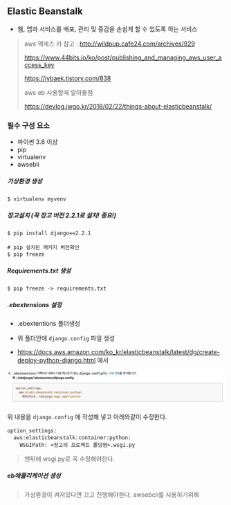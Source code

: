 ## Elastic Beanstalk

- 웹, 앱과 서비스를 배포, 관리 및 증감을 손쉽게 할 수 있도록 하는 서비스

> aws 액세스 키 참고 : http://wildpup.cafe24.com/archives/929
>
> https://www.44bits.io/ko/post/publishing_and_managing_aws_user_access_key
>
> https://jybaek.tistory.com/838
>
> aws eb 사용할때 알아둘점
>
> https://devlog.jwgo.kr/2018/02/22/things-about-elasticbeanstalk/

### 필수 구성 요소

- 파이썬 3.6 이상
- pip
- virtualenv
- awsebli



##### 가상환경 생성

```
$ virtualenv myvenv
```



##### 장고설치 (꼭 장고 버전 2.2.1로 설치! 중요!)

```
$ pip install django==2.2.1

# pip 설치된 패키지 버전확인
$ pip freeze
```



##### Requirements.txt 생성

```
$ pip freeze -> requirements.txt
```



##### .ebextensions 설정

- .ebextentions 폴더생성

- 위 폴더안에 `django.config` 파일 생성

- https://docs.aws.amazon.com/ko_kr/elasticbeanstalk/latest/dg/create-deploy-python-django.html 에서

![deploy](./images/deploy.png)

위 내용을 `django.config` 에 작성해 넣고 아래와같이 수정한다.

```
option_settings:
  aws:elasticbeanstalk:container:python:
    WSGIPath: <장고의 프로젝트 폴덩명>.wsgi.py
```

> 맨뒤에 wsgi.py로 꼭 수정해야한다.



##### eb애플리케이션 생성

> 가상환경이 켜저있다면 끄고 진행해야한다. awsebcli를 사용하기위해

